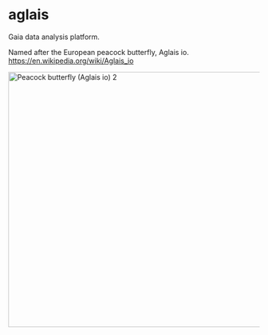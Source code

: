 # aglais
Gaia data analysis platform.

Named after the European peacock butterfly, Aglais io.
https://en.wikipedia.org/wiki/Aglais_io

<a title="Charles J Sharp
 [CC BY-SA 3.0 (https://creativecommons.org/licenses/by-sa/3.0)], via Wikimedia Commons" href="https://commons.wikimedia.org/wiki/File:Peacock_butterfly_(Aglais_io)_2.jpg"><img width="512" alt="Peacock butterfly (Aglais io) 2" src="https://upload.wikimedia.org/wikipedia/commons/thumb/a/a6/Peacock_butterfly_%28Aglais_io%29_2.jpg/512px-Peacock_butterfly_%28Aglais_io%29_2.jpg"></a>
